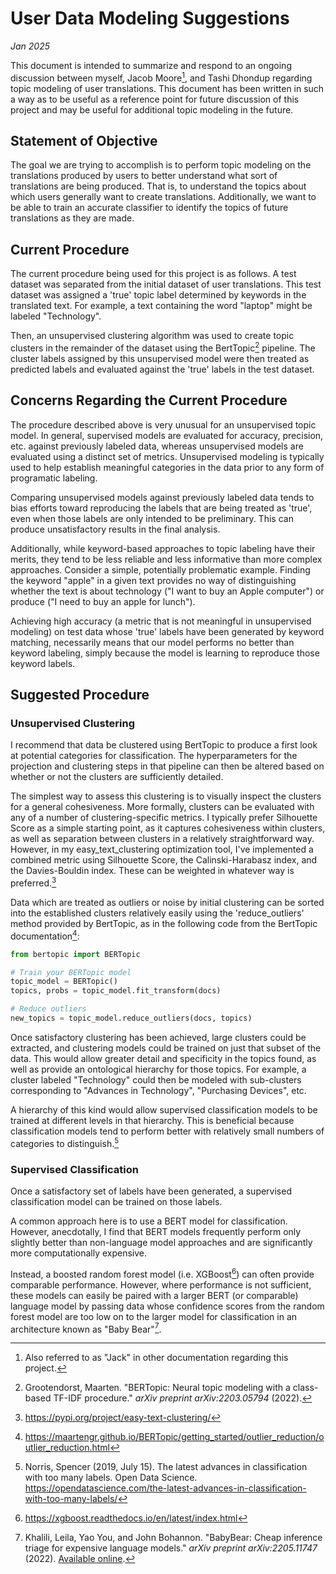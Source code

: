 # User Data Modeling Suggestions

*Jan 2025*

This document is intended to summarize and respond to an ongoing discussion between myself, Jacob Moore[^1], and Tashi Dhondup regarding topic modeling of user translations.
This document has been written in such a way as to be useful as a reference point for future discussion of this project and 
may be useful for additional topic modeling in the future.

## Statement of Objective

The goal we are trying to accomplish is to perform topic modeling on the translations produced by users to better understand what sort of translations are being produced. 
That is, to understand the topics about which users generally want to create translations. Additionally, we want to be able to train an accurate classifier to identify the topics 
of future translations as they are made.

## Current Procedure

The current procedure being used for this project is as follows. A test dataset was separated from the initial dataset of user translations.
This test dataset was assigned a 'true' topic label determined by keywords in the translated text. For example, a text containing the word "laptop" might be labeled "Technology".

Then, an unsupervised clustering algorithm was used to create topic clusters in the remainder of the dataset using the BertTopic[^2] pipeline. The cluster labels assigned by this unsupervised model
were then treated as predicted labels and evaluated against the 'true' labels in the test dataset.

## Concerns Regarding the Current Procedure

The procedure described above is very unusual for an unsupervised topic model. In general, supervised models are evaluated for accuracy, precision, etc. against previously labeled data,
whereas unsupervised models are evaluated using a distinct set of metrics. Unsupervised modeling is typically used to help establish meaningful categories in the data prior to any form of programatic labeling.

Comparing unsupervised models against previously labeled data tends to bias efforts toward reproducing the labels that are being treated as 'true', even when those labels are only intended to be preliminary.
This can produce unsatisfactory results in the final analysis.

Additionally, while keyword-based approaches to topic labeling have their merits, they tend to be less reliable and less informative than more complex approaches. Consider a simple, potentially problematic example. Finding the keyword "apple" in a given text provides no way of distinguishing whether the text is about technology ("I want to buy an Apple computer") or produce ("I need to buy an apple for lunch").

Achieving high accuracy (a metric that is not meaningful in unsupervised modeling) on test data whose 'true' labels have been generated by keyword matching, necessarily means that our model performs no better than keyword labeling, simply because the model is learning to reproduce those keyword labels.

## Suggested Procedure

### Unsupervised Clustering

I recommend that data be clustered using BertTopic to produce a first look at potential categories for classification. The hyperparameters for the projection and clustering steps in that pipeline can then be altered based on whether or not the clusters are sufficiently detailed.

The simplest way to assess this clustering is to visually inspect the clusters for a general cohesiveness. More formally, clusters can be evaluated with any of a number of clustering-specific metrics. I typically prefer Silhouette Score as a simple starting point, as it captures cohesiveness within clusters, as well as separation between clusters in a relatively straightforward way. However, in my easy_text_clustering optimization tool, I've implemented a combined metric using Silhouette Score, the Calinski-Harabasz index, and the Davies-Bouldin index. These can be weighted in whatever way is preferred.[^3]

Data which are treated as outliers or noise by initial clustering can be sorted into the established clusters relatively easily using the 'reduce_outliers' method provided by BertTopic, as in the following code from the BertTopic documentation[^4]:

```python
from bertopic import BERTopic

# Train your BERTopic model
topic_model = BERTopic()
topics, probs = topic_model.fit_transform(docs)

# Reduce outliers
new_topics = topic_model.reduce_outliers(docs, topics)
```

Once satisfactory clustering has been achieved, large clusters could be extracted, and clustering models could be trained on just that subset of the data. This would allow greater detail and specificity in the topics found, as well as provide an ontological hierarchy for those topics. For example, a cluster labeled "Technology" could then be modeled with sub-clusters corresponding to "Advances in Technology", "Purchasing Devices", etc. 

A hierarchy of this kind would allow supervised classification models to be trained at different levels in that hierarchy. This is beneficial because classification models tend to perform better with relatively small numbers of categories to distinguish.[^5]

### Supervised Classification

Once a satisfactory set of labels have been generated, a supervised classification model can be trained on those labels.

A common approach here is to use a BERT model for classification. However, anecdotally, I find that BERT models frequently perform only slightly better than non-language model approaches and are significantly more computationally expensive.

Instead, a boosted random forest model (i.e. XGBoost[^6]) can often provide comparable performance. However, where performance is not sufficient, these models can easily be paired with a larger BERT (or comparable) language model by passing data whose confidence scores from the random forest model are too low on to the larger model for classification in an architecture known as "Baby Bear"[^7].

[^1]: Also referred to as "Jack" in other documentation regarding this project.
[^2]: Grootendorst, Maarten. "BERTopic: Neural topic modeling with a class-based TF-IDF procedure." *arXiv preprint arXiv:2203.05794* (2022).
[^3]: https://pypi.org/project/easy-text-clustering/
[^4]: https://maartengr.github.io/BERTopic/getting_started/outlier_reduction/outlier_reduction.html
[^5]: Norris, Spencer (2019, July 15). The latest advances in classification with too many labels. Open Data Science. https://opendatascience.com/the-latest-advances-in-classification-with-too-many-labels/
[^6]: https://xgboost.readthedocs.io/en/latest/index.html
[^7]: Khalili, Leila, Yao You, and John Bohannon. "BabyBear: Cheap inference triage for expensive language models." *arXiv preprint arXiv:2205.11747* (2022). [Available online](https://arxiv.org/abs/2205.11747).